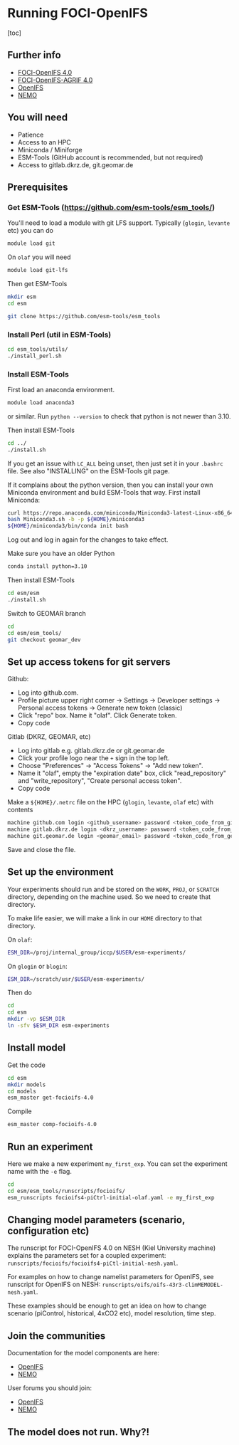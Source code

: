 # Running FOCI-OpenIFS 

[toc] 

## Further info

* [FOCI-OpenIFS 4.0](notes_for_focioifs-4.0.md)
* [FOCI-OpenIFS-AGRIF 4.0](notes_for_focioifs-agrif-4.0.md)
* [OpenIFS](https://confluence.ecmwf.int/display/OIFS/OpenIFS+Home)
* [NEMO](https://sites.nemo-ocean.io/user-guide/)

## You will need


* Patience
* Access to an HPC
* Miniconda / Miniforge
* ESM-Tools (GitHub account is recommended, but not required)
* Access to gitlab.dkrz.de, git.geomar.de 

## Prerequisites

### Get ESM-Tools (https://github.com/esm-tools/esm_tools/) 


You'll need to load a module with git LFS support. Typically (`glogin`, `levante` etc) you can do
```bash
module load git
```

On `olaf` you will need 

```bash
module load git-lfs
```

Then get ESM-Tools

```bash
mkdir esm
cd esm

git clone https://github.com/esm-tools/esm_tools
```

### Install Perl (util in ESM-Tools)

```bash
cd esm_tools/utils/
./install_perl.sh
```

### Install ESM-Tools

First load an anaconda environment. 
```bash
module load anaconda3
```
or similar. 
Run `python --version` to check that python is not newer than 3.10. 


Then install ESM-Tools
```bash
cd ../
./install.sh
```

If you get an issue with `LC_ALL` being unset, then just set it in your `.bashrc` file. 
See also "INSTALLING" on the ESM-Tools git page. 

If it complains about the python version, then you can install your own Miniconda environment and build ESM-Tools that way. 
First install Miniconda:

```bash
curl https://repo.anaconda.com/miniconda/Miniconda3-latest-Linux-x86_64.sh -o Miniconda3.sh 
bash Miniconda3.sh -b -p ${HOME}/miniconda3
${HOME}/miniconda3/bin/conda init bash
```

Log out and log in again for the changes to take effect. 

Make sure you have an older Python
```bash
conda install python=3.10
```

Then install ESM-Tools
```bash
cd esm/esm
./install.sh
```

Switch to GEOMAR branch
```bash
cd
cd esm/esm_tools/
git checkout geomar_dev
```


## Set up access tokens for git servers

Github: 
* Log into github.com. 
* Profile picture upper right corner -> Settings -> Developer settings -> Personal access tokens -> Generate new token (classic)
* Click "repo" box. Name it "olaf". Click Generate token. 
* Copy code

Gitlab (DKRZ, GEOMAR, etc)
* Log into gitlab e.g. gitlab.dkrz.de or git.geomar.de
* Click your profile logo near the `+` sign in the top left. 
* Choose "Preferences" -> "Access Tokens" -> "Add new token". 
* Name it "olaf", empty the "expiration date" box, click "read_repository" and "write_repository", "Create personal access token". 
* Copy code

Make a `${HOME}/.netrc` file on the HPC (`glogin`, `levante`, `olaf` etc) with contents
```bash
machine github.com login <github_username> password <token_code_from_github> 
machine gitlab.dkrz.de login <dkrz_username> password <token_code_from_dkrz> 
machine git.geomar.de login <geomar_email> password <token_code_from_geomar> 
```

Save and close the file. 


## Set up the environment

Your experiments should run and be stored on the `WORK`, `PROJ`, or `SCRATCH` directory, depending on the machine used. 
So we need to create that directory. 

To make life easier, we will make a link in our `HOME` directory to that directory. 

On `olaf`:

```bash
ESM_DIR=/proj/internal_group/iccp/$USER/esm-experiments/
```

On `glogin` or `blogin`:

```bash
ESM_DIR=/scratch/usr/$USER/esm-experiments/
```

Then do

```bash
cd 
cd esm
mkdir -vp $ESM_DIR
ln -sfv $ESM_DIR esm-experiments
```

## Install model

Get the code

```bash
cd esm
mkdir models
cd models
esm_master get-focioifs-4.0 
``` 

Compile 
```bash
esm_master comp-focioifs-4.0
``` 

## Run an experiment

Here we make a new experiment `my_first_exp`. You can set the experiment name with the `-e` flag. 

```bash
cd 
cd esm/esm_tools/runscripts/focioifs/
esm_runscripts focioifs4-piCtrl-initial-olaf.yaml -e my_first_exp 
```

## Changing model parameters (scenario, configuration etc)

The runscript for FOCI-OpenIFS 4.0 on NESH (Kiel University machine) explains the parameters set for a coupled experiment: `runscripts/focioifs/focioifs4-piCtl-initial-nesh.yaml`. 

For examples on how to change namelist parameters for OpenIFS, see runscript for OpenIFS on NESH: `runscripts/oifs/oifs-43r3-climMEMODEL-nesh.yaml`. 

These examples should be enough to get an idea on how to change scenario (piControl, historical, 4xCO2 etc), model resolution, time step. 


## Join the communities

Documentation for the model components are here: 
* [OpenIFS](https://confluence.ecmwf.int/display/OIFS)
* [NEMO](https://www.nemo-ocean.eu/) 

User forums you should join: 
* [OpenIFS](https://confluence.ecmwf.int/display/OIFSUF/OpenIFS+User+Forums)
* [NEMO](https://nemo-ocean.discourse.group/)

## The model does not run. Why?! 



